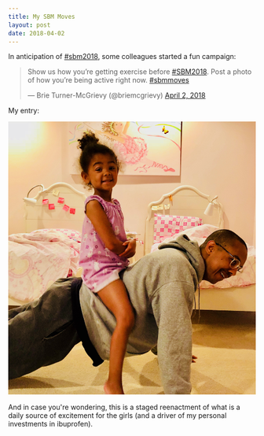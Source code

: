 ```yaml
---
title: My SBM Moves
layout: post
date: 2018-04-02
---
```

In anticipation of [#sbm2018](http://www.sbm.org/meetings/2018), some colleagues started a fun campaign:

<blockquote class="twitter-tweet" data-lang="en"><p lang="en" dir="ltr">Show us how you’re getting exercise before <a href="https://twitter.com/hashtag/SBM2018?src=hash&amp;ref_src=twsrc%5Etfw">#SBM2018</a>. Post a photo of how you’re being active right now. <a href="https://twitter.com/hashtag/sbmmoves?src=hash&amp;ref_src=twsrc%5Etfw">#sbmmoves</a></p>&mdash; Brie Turner-McGrievy (@briemcgrievy) <a href="https://twitter.com/briemcgrievy/status/980895092000116736?ref_src=twsrc%5Etfw">April 2, 2018</a></blockquote> <script async src="https://platform.twitter.com/widgets.js" charset="utf-8"></script> 

My entry:

![ ](/images/IMG_0476.jpg)

And in case you're wondering, this is a staged reenactment of what is a daily source of excitement for the girls (and a driver of my personal investments in ibuprofen). 

